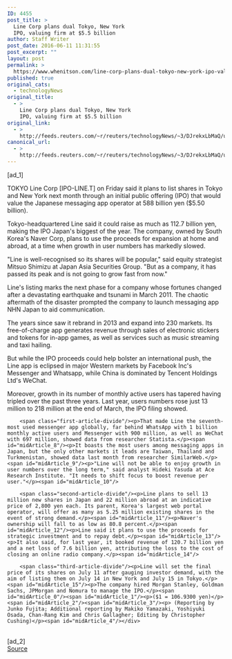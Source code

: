 ```yaml
---
ID: 4455
post_title: >
  Line Corp plans dual Tokyo, New York
  IPO, valuing firm at $5.5 billion
author: Staff Writer
post_date: 2016-06-11 11:31:55
post_excerpt: ""
layout: post
permalink: >
  https://www.whenitson.com/line-corp-plans-dual-tokyo-new-york-ipo-valuing-firm-at-5-5-billion/
published: true
original_cats:
  - technologyNews
original_title:
  - >
    Line Corp plans dual Tokyo, New York
    IPO, valuing firm at $5.5 billion
original_link:
  - >
    http://feeds.reuters.com/~r/reuters/technologyNews/~3/DJrekxLbMaQ/us-line-ipo-idUSKCN0YW0JT
canonical_url:
  - >
    http://feeds.reuters.com/~r/reuters/technologyNews/~3/DJrekxLbMaQ/us-line-ipo-idUSKCN0YW0JT
---
```

 [ad_1]
<br><div id="articleText">
<span id="midArticle_start"/>

<span id="midArticle_0"/><span class="focusParagraph" readability="4"><p><span class="articleLocation">TOKYO</span> Line Corp [IPO-LINE.T] on Friday said it plans to list shares in Tokyo and New York next month through an initial public offering (IPO) that would value the Japanese messaging app operator at 588 billion yen ($5.50 billion).</p></span><span id="midArticle_1"/><p>Tokyo-headquartered Line said it could raise as much as 112.7 billion yen, making the IPO Japan's biggest of the year. The company, owned by South Korea's Naver Corp, plans to use the proceeds for expansion at home and abroad, at a time when growth in user numbers has markedly slowed.</p><span id="midArticle_2"/><p>"Line is well-recognised so its shares will be popular," said equity strategist Mitsuo Shimizu at Japan Asia Securities Group. "But as a company, it has passed its peak and is not going to grow fast from now."</p><span id="midArticle_3"/><p>Line's listing marks the next phase for a company whose fortunes changed after a devastating earthquake and tsunami in March 2011. The chaotic aftermath of the disaster prompted the company to launch messaging app NHN Japan to aid communication.</p><span id="midArticle_4"/><p>The years since saw it rebrand in 2013 and expand into 230 markets. Its free-of-charge app generates revenue through sales of electronic stickers and tokens for in-app games, as well as services such as music streaming and taxi hailing.</p><span id="midArticle_5"/><p>But while the IPO proceeds could help bolster an international push, the Line app is eclipsed in major Western markets by Facebook Inc's Messenger and Whatsapp, while China is dominated by Tencent Holdings Ltd's WeChat.</p><span id="midArticle_6"/><p>Moreover, growth in its number of monthly active users has tapered having tripled over the past three years. Last year, users numbers rose just 13 million to 218 million at the end of March, the IPO filing showed.</p><span id="midArticle_7"/>
        
        <span class="first-article-divide"/><p>That made Line the seventh-most used messenger app globally, far behind WhatsApp with 1 billion monthly active users and Messenger with 900 million, as well as WeChat with 697 million, showed data from researcher Statista.</p><span id="midArticle_8"/><p>It boasts the most users among messaging apps in Japan, but the only other markets it leads are Taiwan, Thailand and Turkmenistan, showed data last month from researcher SimilarWeb.</p><span id="midArticle_9"/><p>"Line will not be able to enjoy growth in user numbers over the long term," said analyst Hideki Yasuda at Ace Research Institute. "It needs to shift focus to boost revenue per user."</p><span id="midArticle_10"/>
        
        <span class="second-article-divide"/><p>Line plans to sell 13 million new shares in Japan and 22 million abroad at an indicative price of 2,800 yen each. Its parent, Korea's largest web portal operator, will offer as many as 5.25 million existing shares in the event of strong demand.</p><span id="midArticle_11"/><p>Naver's ownership will fall to as low as 80.8 percent.</p><span id="midArticle_12"/><p>Line said it plans to use the proceeds for strategic investment and to repay debt.</p><span id="midArticle_13"/><p>It also said, for last year, it booked revenue of 120.7 billion yen and a net loss of 7.6 billion yen, attributing the loss to the cost of closing an online radio company.</p><span id="midArticle_14"/>
        
        <span class="third-article-divide"/><p>Line will set the final price of its shares on July 11 after gauging investor demand, with the aim of listing them on July 14 in New York and July 15 in Tokyo.</p><span id="midArticle_15"/><p>The company hired Morgan Stanley, Goldman Sachs, JPMorgan and Nomura to manage the IPO.</p><span id="midArticle_0"/><span id="midArticle_1"/><p>($1 = 106.9300 yen)</p><span id="midArticle_2"/><span id="midArticle_3"/><p> (Reporting by Junko Fujita; Additional reporting by Makiko Yamazaki, Yoshiyuki Osada, Chan-Rang Kim and Chris Gallagher; Editing by Christopher Cushing)</p><span id="midArticle_4"/></div>
<br>[ad_2]
<br><a href="http://feeds.reuters.com/~r/reuters/technologyNews/~3/DJrekxLbMaQ/us-line-ipo-idUSKCN0YW0JT">Source </a>